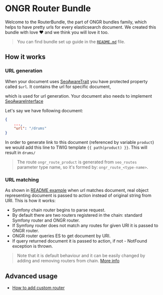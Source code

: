 # ONGR Router Bundle

Welcome to the RouterBundle, the part of ONGR bundles family, which helps to have pretty urls for every elasticsearch document. We created this bundle with love :heart: and we think you will love it too.

> You can find bundle set up guide in the [`README.md`](../../README.md) file. 

## How it works

### URL generation

When your document uses [SeoAwareTrait](https://github.com/ongr-io/RouterBundle/blob/master/Document/SeoAwareTrait.php) you have protected property called `$url`. It contains the url for specific document,

which is used for url generation. Your document also needs to implement [SeoAwareInterface](https://github.com/ongr-io/RouterBundle/blob/master/Document/SeoAwareInterface.php)

Let's say we have following document:

```json
{
    ...,
    "url": "/drums"
}
```

In order to generate link to this document (referenced by variable `product`) we would add this line to TWIG template `{{ path(product) }}`. This will result in `drums/`

> The route `ongr_route_product` is generated from `seo_routes` parameter type name, so it's formed by: `ongr_route_<type-name>`.

### URL matching

As shown in [README example](../../README.md#step-4-create-an-action-for-product-page) when url matches document, real object representing document is passed to action instead of original string from URI. This is how it works:
- Symfony chain router begins to parse request.
- By default there are two routers registered in the chain: standard Symfony router and ONGR router.
- If Symfony router does not match any routes for given URI it is passed to ONGR router.
- ONGR router queries ES to get document by URI.
- If query returned document it is passed to action, if not - NotFound exception is thrown.

> Note that it is default behaviour and it can be easily changed by adding and removing routers from chain. [More info](chain_router.md)

## Advanced usage
* [How to add custom router](chain_router.md)
